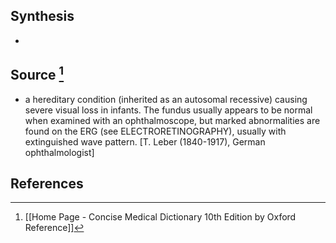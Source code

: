 ## Synthesis
- 
## Source [^1]
- a hereditary condition (inherited as an autosomal recessive) causing severe visual loss in infants. The fundus usually appears to be normal when examined with an ophthalmoscope, but marked abnormalities are found on the ERG (see ELECTRORETINOGRAPHY), usually with extinguished wave pattern. \[T. Leber (1840-1917), German ophthalmologist]
## References

[^1]: [[Home Page - Concise Medical Dictionary 10th Edition by Oxford Reference]]